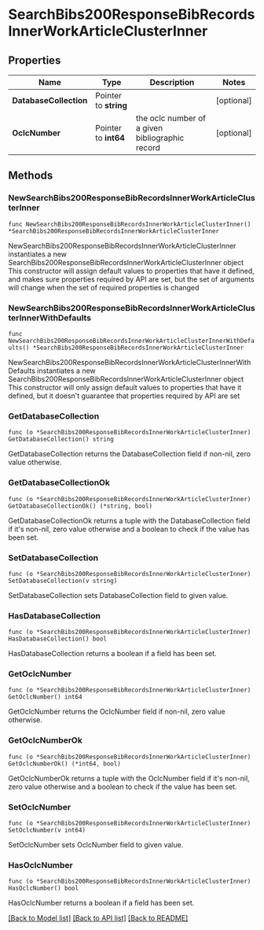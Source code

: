 # SearchBibs200ResponseBibRecordsInnerWorkArticleClusterInner

## Properties

Name | Type | Description | Notes
------------ | ------------- | ------------- | -------------
**DatabaseCollection** | Pointer to **string** |  | [optional] 
**OclcNumber** | Pointer to **int64** | the oclc number of a given bibliographic record | [optional] 

## Methods

### NewSearchBibs200ResponseBibRecordsInnerWorkArticleClusterInner

`func NewSearchBibs200ResponseBibRecordsInnerWorkArticleClusterInner() *SearchBibs200ResponseBibRecordsInnerWorkArticleClusterInner`

NewSearchBibs200ResponseBibRecordsInnerWorkArticleClusterInner instantiates a new SearchBibs200ResponseBibRecordsInnerWorkArticleClusterInner object
This constructor will assign default values to properties that have it defined,
and makes sure properties required by API are set, but the set of arguments
will change when the set of required properties is changed

### NewSearchBibs200ResponseBibRecordsInnerWorkArticleClusterInnerWithDefaults

`func NewSearchBibs200ResponseBibRecordsInnerWorkArticleClusterInnerWithDefaults() *SearchBibs200ResponseBibRecordsInnerWorkArticleClusterInner`

NewSearchBibs200ResponseBibRecordsInnerWorkArticleClusterInnerWithDefaults instantiates a new SearchBibs200ResponseBibRecordsInnerWorkArticleClusterInner object
This constructor will only assign default values to properties that have it defined,
but it doesn't guarantee that properties required by API are set

### GetDatabaseCollection

`func (o *SearchBibs200ResponseBibRecordsInnerWorkArticleClusterInner) GetDatabaseCollection() string`

GetDatabaseCollection returns the DatabaseCollection field if non-nil, zero value otherwise.

### GetDatabaseCollectionOk

`func (o *SearchBibs200ResponseBibRecordsInnerWorkArticleClusterInner) GetDatabaseCollectionOk() (*string, bool)`

GetDatabaseCollectionOk returns a tuple with the DatabaseCollection field if it's non-nil, zero value otherwise
and a boolean to check if the value has been set.

### SetDatabaseCollection

`func (o *SearchBibs200ResponseBibRecordsInnerWorkArticleClusterInner) SetDatabaseCollection(v string)`

SetDatabaseCollection sets DatabaseCollection field to given value.

### HasDatabaseCollection

`func (o *SearchBibs200ResponseBibRecordsInnerWorkArticleClusterInner) HasDatabaseCollection() bool`

HasDatabaseCollection returns a boolean if a field has been set.

### GetOclcNumber

`func (o *SearchBibs200ResponseBibRecordsInnerWorkArticleClusterInner) GetOclcNumber() int64`

GetOclcNumber returns the OclcNumber field if non-nil, zero value otherwise.

### GetOclcNumberOk

`func (o *SearchBibs200ResponseBibRecordsInnerWorkArticleClusterInner) GetOclcNumberOk() (*int64, bool)`

GetOclcNumberOk returns a tuple with the OclcNumber field if it's non-nil, zero value otherwise
and a boolean to check if the value has been set.

### SetOclcNumber

`func (o *SearchBibs200ResponseBibRecordsInnerWorkArticleClusterInner) SetOclcNumber(v int64)`

SetOclcNumber sets OclcNumber field to given value.

### HasOclcNumber

`func (o *SearchBibs200ResponseBibRecordsInnerWorkArticleClusterInner) HasOclcNumber() bool`

HasOclcNumber returns a boolean if a field has been set.


[[Back to Model list]](../README.md#documentation-for-models) [[Back to API list]](../README.md#documentation-for-api-endpoints) [[Back to README]](../README.md)


